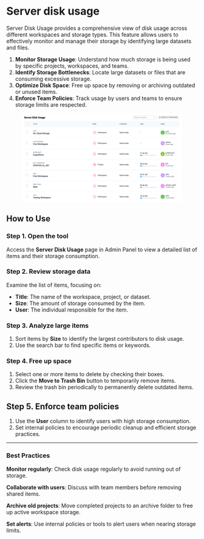 # Server disk usage

Server Disk Usage provides a comprehensive view of disk usage across different workspaces and storage types. This feature allows users to effectively monitor and manage their storage by identifying large datasets and files.

1. **Monitor Storage Usage**: Understand how much storage is being used by specific projects, workspaces, and teams.
2. **Identify Storage Bottlenecks**: Locate large datasets or files that are consuming excessive storage.
3. **Optimize Disk Space**: Free up space by removing or archiving outdated or unused items.
4. **Enforce Team Policies**: Track usage by users and teams to ensure storage limits are respected.

<figure><img src="../../.gitbook/assets/server-disk-usage.png" alt=""><figcaption></figcaption></figure>

## How to Use

### Step 1. Open the tool

Access the **Server Disk Usage** page in Admin Panel to view a detailed list of items and their storage consumption.

### Step 2. Review storage data

Examine the list of items, focusing on:

* **Title**: The name of the workspace, project, or dataset.
* **Size**: The amount of storage consumed by the item.
* **User**: The individual responsible for the item.

### Step 3. Analyze large items

1. Sort items by **Size** to identify the largest contributors to disk usage.
2. Use the search bar to find specific items or keywords.

### Step 4. Free up space

1. Select one or more items to delete by checking their boxes.
2. Click the **Move to Trash Bin** button to temporarily remove items.
3. Review the trash bin periodically to permanently delete outdated items.

## Step 5. Enforce team policies

1. Use the **User** column to identify users with high storage consumption.
2. Set internal policies to encourage periodic cleanup and efficient storage practices.

***

### Best Practices

**Monitor regularly**: Check disk usage regularly to avoid running out of storage.

**Collaborate with users**: Discuss with team members before removing shared items.

**Archive old projects**: Move completed projects to an archive folder to free up active workspace storage.

**Set alerts**: Use internal policies or tools to alert users when nearing storage limits.
